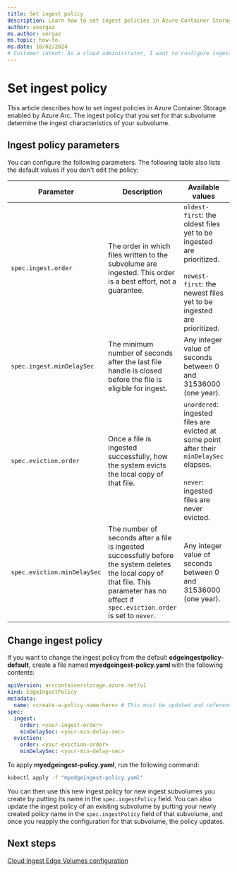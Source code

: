 ```yaml
---
title: Set ingest policy
description: Learn how to set ingest policies in Azure Container Storage enabled by Azure Arc.
author: asergaz
ms.author: sergaz
ms.topic: how-to
ms.date: 10/02/2024
# Customer intent: As a cloud administrator, I want to configure ingest policies for Azure Container Storage, so that I can manage the file ingestion and eviction processes tailored to my storage requirements.
---
```


# Set ingest policy

This article describes how to set ingest policies in Azure Container Storage enabled by Azure Arc. The ingest policy that you set for that subvolume determine the ingest characteristics of your subvolume.

## Ingest policy parameters

You can configure the following parameters. The following table also lists the default values if you don't edit the policy:

| Parameter                  | Description                                                                                                                                                                                          | Available values                                                                                                                              | Default            |
|----------------------------|------------------------------------------------------------------------------------------------------------------------------------------------------------------------------------------------------|-----------------------------------------------------------------------------------------------------------------------------------------------|--------------------------|
| `spec.ingest.order`          | The order in which files written to the subvolume are ingested. This order is a best effort, not a guarantee.                                                                                            | `oldest-first`: the oldest files yet to be ingested are prioritized.<br/><br/> `newest-first`: the newest files yet to be ingested are prioritized.  | `oldest-first`             |
| `spec.ingest.minDelaySec`    | The minimum number of seconds after the last file handle is closed before the file is eligible for ingest.                                                                                            | Any integer value of seconds between 0 and 31536000 (one year).                                                                                | 60 seconds               |
| `spec.eviction.order`        | Once a file is ingested successfully, how the system evicts the local copy of that file.                                                                                                    | `unordered`: ingested files are evicted at some point after their `minDelaySec` elapses.<br/><br/>  `never`: ingested files are never evicted.      | `unordered`                |
| `spec.eviction.minDelaySec`  | The number of seconds after a file is ingested successfully before the system deletes the local copy of that file. This parameter has no effect if `spec.eviction.order` is set to `never`.  | Any integer value of seconds between 0 and 31536000 (one year).                                                                                | 300 seconds (5 minutes)  |

## Change ingest policy

If you want to change the ingest policy from the default **edgeingestpolicy-default**, create a file named **myedgeingest-policy.yaml** with the following contents:

```yaml
apiVersion: arccontainerstorage.azure.net/v1 
kind: EdgeIngestPolicy 
metadata: 
  name: <create-a-policy-name-here> # This must be updated and referenced in the spec.ingestPolicy section of the edgeSubvolume.yaml 
spec: 
  ingest: 
    order: <your-ingest-order> 
    minDelaySec: <your-min-delay-sec> 
  eviction: 
    order: <your-eviction-order> 
    minDelaySec: <your-min-delay-sec>
```

To apply **myedgeingest-policy.yaml**, run the following command:

```bash
kubectl apply -f "myedgeingest-policy.yaml"
```

You can then use this new ingest policy for new ingest subvolumes you create by putting its name in the `spec.ingestPolicy` field. You can also update the ingest policy of an existing subvolume by putting your newly created policy name in the `spec.ingestPolicy` field of that subvolume, and once you reapply the configuration for that subvolume, the policy updates.

## Next steps

[Cloud Ingest Edge Volumes configuration](cloud-ingest-edge-volume-configuration.md)
